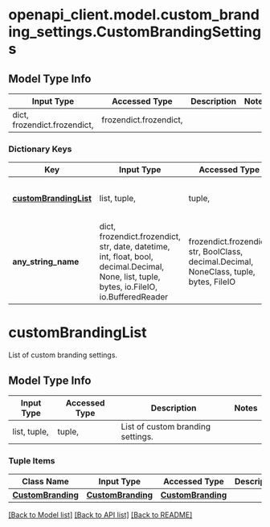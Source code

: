 # openapi_client.model.custom_branding_settings.CustomBrandingSettings

## Model Type Info
Input Type | Accessed Type | Description | Notes
------------ | ------------- | ------------- | -------------
dict, frozendict.frozendict,  | frozendict.frozendict,  |  | 

### Dictionary Keys
Key | Input Type | Accessed Type | Description | Notes
------------ | ------------- | ------------- | ------------- | -------------
**[customBrandingList](#customBrandingList)** | list, tuple,  | tuple,  | List of custom branding settings. | 
**any_string_name** | dict, frozendict.frozendict, str, date, datetime, int, float, bool, decimal.Decimal, None, list, tuple, bytes, io.FileIO, io.BufferedReader | frozendict.frozendict, str, BoolClass, decimal.Decimal, NoneClass, tuple, bytes, FileIO | any string name can be used but the value must be the correct type | [optional]

# customBrandingList

List of custom branding settings.

## Model Type Info
Input Type | Accessed Type | Description | Notes
------------ | ------------- | ------------- | -------------
list, tuple,  | tuple,  | List of custom branding settings. | 

### Tuple Items
Class Name | Input Type | Accessed Type | Description | Notes
------------- | ------------- | ------------- | ------------- | -------------
[**CustomBranding**](CustomBranding.md) | [**CustomBranding**](CustomBranding.md) | [**CustomBranding**](CustomBranding.md) |  | 

[[Back to Model list]](../../README.md#documentation-for-models) [[Back to API list]](../../README.md#documentation-for-api-endpoints) [[Back to README]](../../README.md)

